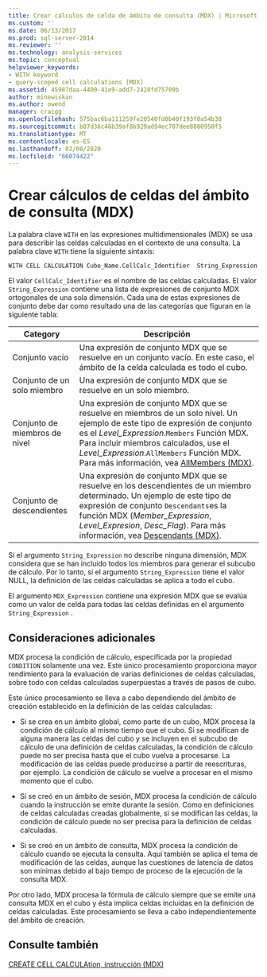 ```yaml
---
title: Crear cálculos de celda de ámbito de consulta (MDX) | Microsoft Docs
ms.custom: ''
ms.date: 06/13/2017
ms.prod: sql-server-2014
ms.reviewer: ''
ms.technology: analysis-services
ms.topic: conceptual
helpviewer_keywords:
- WITH keyword
- query-scoped cell calculations [MDX]
ms.assetid: 45987daa-4400-41e9-add7-2428fd75709b
author: minewiskan
ms.author: owend
manager: craigg
ms.openlocfilehash: 575bac6ba111259fe20540fd0b40f193f0a54b38
ms.sourcegitcommit: b87d36c46b39af8b929ad94ec707dee8800950f5
ms.translationtype: MT
ms.contentlocale: es-ES
ms.lasthandoff: 02/08/2020
ms.locfileid: "66074422"
---
```

# <a name="creating-query-scoped-cell-calculations-mdx"></a>Crear cálculos de celdas del ámbito de consulta (MDX)
  La palabra clave `WITH` en las expresiones multidimensionales (MDX) se usa para describir las celdas calculadas en el contexto de una consulta. La palabra clave `WITH` tiene la siguiente sintaxis:  
  
```  
WITH CELL CALCULATION Cube_Name.CellCalc_Identifier  String_Expression  
```  
  
 El valor `CellCalc_Identifier` es el nombre de las celdas calculadas. El valor `String_Expression` contiene una lista de expresiones de conjunto MDX ortogonales de una sola dimensión. Cada una de estas expresiones de conjunto debe dar como resultado una de las categorías que figuran en la siguiente tabla:  
  
|Category|Descripción|  
|--------------|-----------------|  
|Conjunto vacío|Una expresión de conjunto MDX que se resuelve en un conjunto vacío. En este caso, el ámbito de la celda calculada es todo el cubo.|  
|Conjunto de un solo miembro|Una expresión de conjunto MDX que se resuelve en un solo miembro.|  
|Conjunto de miembros de nivel|Una expresión de conjunto MDX que se resuelve en miembros de un solo nivel. Un ejemplo de este tipo de expresión de conjunto es el *Level_Expression*.`Members` Función MDX. Para incluir miembros calculados, use el *Level_Expression*.`AllMembers` Función MDX. Para más información, vea [AllMembers &#40;MDX&#41;](/sql/mdx/allmembers-mdx).|  
|Conjunto de descendientes|Una expresión de conjunto MDX que se resuelve en los descendientes de un miembro determinado. Un ejemplo de este tipo de expresión de conjunto `Descendants`es la función MDX (*Member_Expression*, *Level_Expresion*, *Desc_Flag*). Para más información, vea [Descendants &#40;MDX&#41;](/sql/mdx/descendants-mdx).|  
  
 Si el argumento `String_Expression` no describe ninguna dimensión, MDX considera que se han incluido todos los miembros para generar el subcubo de cálculo. Por lo tanto, si el argumento `String_Expression` tiene el valor NULL, la definición de las celdas calculadas se aplica a todo el cubo.  
  
 El argumento `MDX_Expression` contiene una expresión MDX que se evalúa como un valor de celda para todas las celdas definidas en el argumento `String_Expression` .  
  
## <a name="additional-considerations"></a>Consideraciones adicionales  
 MDX procesa la condición de cálculo, especificada por la propiedad `CONDITION` solamente una vez. Este único procesamiento proporciona mayor rendimiento para la evaluación de varias definiciones de celdas calculadas, sobre todo con celdas calculadas superpuestas a través de pasos de cubo.  
  
 Este único procesamiento se lleva a cabo dependiendo del ámbito de creación establecido en la definición de las celdas calculadas:  
  
-   Si se crea en un ámbito global, como parte de un cubo, MDX procesa la condición de cálculo al mismo tiempo que el cubo. Si se modifican de alguna manera las celdas del cubo y se incluyen en el subcubo de cálculo de una definición de celdas calculadas, la condición de cálculo puede no ser precisa hasta que el cubo vuelva a procesarse. La modificación de las celdas puede producirse a partir de reescrituras, por ejemplo. La condición de cálculo se vuelve a procesar en el mismo momento que el cubo.  
  
-   Si se creó en un ámbito de sesión, MDX procesa la condición de cálculo cuando la instrucción se emite durante la sesión. Como en definiciones de celdas calculadas creadas globalmente, si se modifican las celdas, la condición de cálculo puede no ser precisa para la definición de celdas calculadas.  
  
-   Si se creó en un ámbito de consulta, MDX procesa la condición de cálculo cuando se ejecuta la consulta. Aquí también se aplica el tema de modificación de las celdas, aunque las cuestiones de latencia de datos son mínimas debido al bajo tiempo de proceso de la ejecución de la consulta MDX.  
  
 Por otro lado, MDX procesa la fórmula de cálculo siempre que se emite una consulta MDX en el cubo y ésta implica celdas incluidas en la definición de celdas calculadas. Este procesamiento se lleva a cabo independientemente del ámbito de creación.  
  
## <a name="see-also"></a>Consulte también  
 [CREATE CELL CALCULAtion, instrucción &#40;MDX&#41;](/sql/mdx/mdx-data-definition-create-cell-calculation)  
  
  
